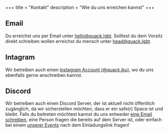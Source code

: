 +++
title = "Kontakt"
description = "Wie du uns erreichen kannst"
+++

## Email

Du erreichst uns per Email unter [hello@quack.lgbt](mailto:QuacK%20Klub<hello@quack.lgbt>). Solltest du dem Vorsitz direkt schreiben wollen erreichst du mensch unter [head@quack.lgbt](mailto:QuacK%20Head<head@quack.lgbt>).

## Intagram

Wir betreiben auch einen [Instagram Account (@quack.jku)](https://instagram.com/quack.jku), wo du uns ebenfalls gerne anschreiben kannst.

## Discord

Wir betreiben auch einen Discord Server, der ist aktuell nicht öffentlich zugänglich, da wir sicherstellen möchten, dass er ein safe(r) Space ist und bleibt. Falls du beitreten möchtest kannst du uns entweder [eine Email schreiben](mailto:QuacK%20Klub<hello@quack.lgbt>?subject=Discord%20Beitritt), eine Person fragen die bereits auf dem Server ist, oder einfach bei einem [unserer Events](/events) nach dem Einladungslink fragen!
